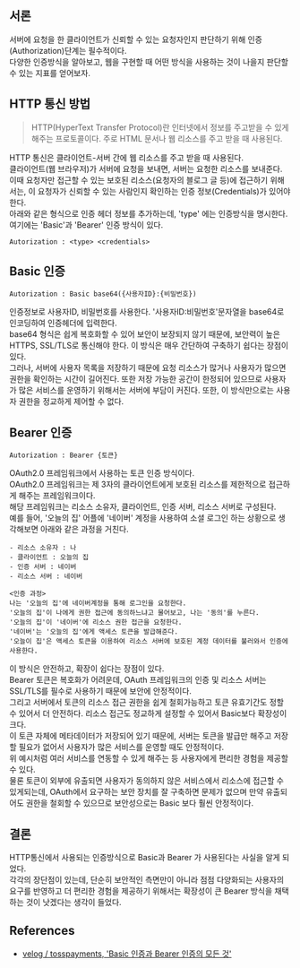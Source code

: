 ## 서론
서버에 요청을 한 클라이언트가 신뢰할 수 있는 요청자인지 판단하기 위해 인증(Authorization)단계는 필수적이다.   
다양한 인증방식을 알아보고, 웹을 구현할 때 어떤 방식을 사용하는 것이 나을지 판단할 수 있는 지표를 얻어보자.


## HTTP 통신 방법
> HTTP(HyperText Transfer Protocol)란 인터넷에서 정보를 주고받을 수 있게 해주는 프로토콜이다. 주로 HTML 문서나 웹 리소스를 주고 받을 때 사용된다.

HTTP 통신은 클라이언트-서버 간에 웹 리소스를 주고 받을 때 사용된다.    
클라이언트(웹 브라우저)가 서버에 요청을 보내면, 서버는 요청한 리소스를 보내준다.   
이때 요청자만 접근할 수 있는 보호된 리소스(요청자의 블로그 글 등)에 접근하기 위해서는, 이 요청자가 신뢰할 수 있는 사람인지 확인하는 인증 정보(Credentials)가 있어야 한다.   
아래와 같은 형식으로 인증 헤더 정보를 추가하는데, 'type' 에는 인증방식을 명시한다. 여기에는 'Basic'과 'Bearer' 인증 방식이 있다.
```
Autorization : <type> <credentials>
```


## Basic 인증
```
Autorization : Basic base64({사용자ID}:{비밀번호})
```
인증정보로 사용자ID, 비밀번호를 사용한다. '사용자ID:비밀번호'문자열을 base64로 인코딩하여 인증헤더에 입력한다.   
base64 형식은 쉽게 복호화할 수 있어 보안이 보장되지 않기 때문에, 보안력이 높은 HTTPS, SSL/TLS로 통신해야 한다.
이 방식은 매우 간단하여 구축하기 쉽다는 장점이 있다.   
그러나, 서버에 사용자 목록을 저장하기 때문에 요청 리소스가 많거나 사용자가 많으면 권한을 확인하는 시간이 길어진다. 또한 저장 가능한 공간이 한정되어 있으므로 사용자가 많은 서비스를 운영하기 위해서는 서버에 부담이 커진다.
또한, 이 방식만으로는 사용자 권한을 정교하게 제어할 수 없다.


## Bearer 인증
```
Autorization : Bearer {토큰}
```
OAuth2.0 프레임워크에서 사용하는 토큰 인증 방식이다.   
OAuth2.0 프레임워크는 제 3자의 클라이언트에게 보호된 리소스를 제한적으로 접근하게 해주는 프레임워크이다.   
해당 프레임워크는 리소스 소유자, 클라이언트, 인증 서버, 리소스 서버로 구성된다.   
예를 들어, '오늘의 집' 어플에 '네이버' 계정을 사용하여 소셜 로그인 하는 상황으로 생각해보면 아래와 같은 과정을 거친다.   
```
- 리소스 소유자 : 나
- 클라이언트 : 오늘의 집
- 인증 서버 : 네이버
- 리소스 서버 : 네이버

<인증 과정>
나는 '오늘의 집'에 네이버계정을 통해 로그인을 요청한다.   
'오늘의 집'이 나에게 권한 접근에 동의하느냐고 물어보고, 나는 '동의'를 누른다.   
'오늘의 집'이 '네이버'에 리소스 권한 접근을 요청한다.   
'네이버'는 '오늘의 집'에게 액세스 토큰을 발급해준다.   
'오늘이 집'은 액세스 토큰을 이용하여 리소스 서버에 보호된 계정 데이터를 불러와서 인증에 사용한다.   
```
이 방식은 안전하고, 확장이 쉽다는 장점이 있다.   
Bearer 토큰은 복호화가 어려운데, OAuth 프레임워크의 인증 및 리소스 서버는 SSL/TLS를 필수로 사용하기 때문에 보안에 안정적이다.   
그리고 서버에서 토큰의 리소스 접근 권한을 쉽게 철회가능하고 토큰 유효기간도 정할 수 있어서 더 안전하다. 리소스 접근도 정교하게 설정할 수 있어서 Basic보다 확장성이 크다.   
이 토큰 자체에 메타데이터가 저장되어 있기 때문에, 서버는 토큰을 발급만 해주고 저장할 필요가 없어서 사용자가 많은 서비스를 운영할 때도 안정적이다.   
위 예시처럼 여러 서비스를 연동할 수 있게 해주는 등 사용자에게 편리한 경험을 제공할 수 있다.   
물론 토큰이 외부에 유출되면 사용자가 동의하지 않은 서비스에서 리소스에 접근할 수 있게되는데, OAuth에서 요구하는 보안 장치를 잘 구축하면 문제가 없으며 만약 유출되어도 권한을 철회할 수 있으므로 보안성으로는 Basic
보다 훨씬 안정적이다.

## 결론
HTTP통신에서 사용되는 인증방식으로 Basic과 Bearer 가 사용된다는 사실을 알게 되었다.   
각각의 장단점이 있는데, 단순히 보안적인 측면만이 아니라 점점 다양화되는 사용자의 요구를 반영하고 더 편리한 경험을 제공하기 위해서는 확장성이 큰 Bearer 방식을 채택하는 것이 낫겠다는 생각이 들었다.   


## References
- [velog / tosspayments, 'Basic 인증과 Bearer 인증의 모든 것'](https://velog.io/@tosspayments/Basic-%EC%9D%B8%EC%A6%9D%EA%B3%BC-Bearer-%EC%9D%B8%EC%A6%9D%EC%9D%98-%EB%AA%A8%EB%93%A0-%EA%B2%83)
